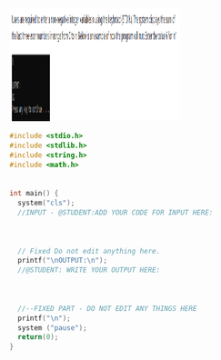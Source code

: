 <img src="Q_test2.png" alt="drawing" style="width:300px; height:200px"/>


```cpp
#include <stdio.h>
#include <stdlib.h>
#include <string.h>
#include <math.h>


int main() {
  system("cls");
  //INPUT - @STUDENT:ADD YOUR CODE FOR INPUT HERE:

  
  
  // Fixed Do not edit anything here.
  printf("\nOUTPUT:\n");
  //@STUDENT: WRITE YOUR OUTPUT HERE:

  
  
  //--FIXED PART - DO NOT EDIT ANY THINGS HERE
  printf("\n");
  system ("pause");
  return(0);
}
```
